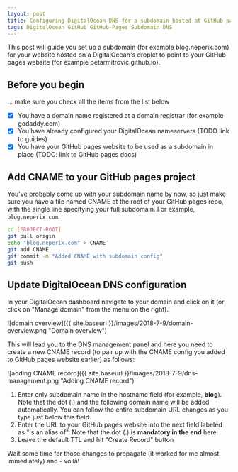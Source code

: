 ```yaml
---
layout: post
title: Configuring DigitalOcean DNS for a subdomain hosted at GitHub pages
tags: DigitalOcean GitHub GitHub-Pages Subdomain DNS
---
```


This post will guide you set up a subdomain (for example blog.neperix.com) for your website hosted on a DigitalOcean's droplet to point to your GitHub pages website (for example petarmitrovic.github.io).

## Before you begin

... make sure you check all the items from the list below

- [x] You have a domain name registered at a domain registrar (for example godaddy.com)
- [x] You have already configured your DigitalOcean nameservers (TODO link to guides)
- [x] You have your GitHub pages website to be used as a subdomain in place (TODO: link to GitHub pages docs)

## Add CNAME to your GitHub pages project

You've probably come up with your subdomain name by now, so just make sure you have a file named CNAME at the root of your GitHub pages repo, with the single line specifying your full subdomain. For example, `blog.neperix.com`.

``` bash
cd [PROJECT-ROOT]
git pull origin
echo "blog.neperix.com" > CNAME
git add CNAME
git commit -m "Added CNAME with subdomain config"
git push
```

## Update DigitalOcean DNS configuration

In your DigitalOcean dashboard navigate to your domain and click on it (or click on "Manage domain" from the menu on the right).

![domain overview]({{ site.baseurl }}/images/2018-7-9/domain-overview.png "Domain overview")

This will lead you to the DNS management panel and here you need to create a new CNAME record (to pair up with the CNAME config you added to GitHub pages website earlier) as follows:

![adding CNAME record]({{ site.baseurl }}/images/2018-7-9/dns-management.png "Adding CNAME record")

1. Enter only subdomain name in the hostname field (for example, **blog**). Note that the dot (.) and the following domain name will be added automatically. You can follow the entire subdomain URL changes as you type just below this field.
2. Enter the URL to your GitHub pages website into the next field labeled as "Is an alias of". Note that the dot (.) is **mandatory in the end** here.
3. Leave the default TTL and hit "Create Record" button

Wait some time for those changes to propagate (it worked for me almost immediately) and - voilà!

